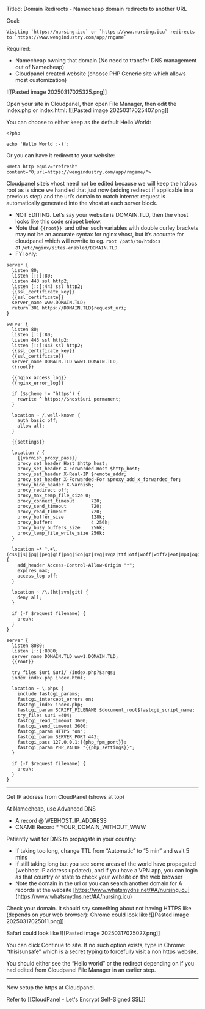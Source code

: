 Titled: Domain Redirects - Namecheap domain redirects to another URL

Goal:
```
Visiting `https://nursing.icu` or `https://www.nursing.icu` redirects to `https://www.wengindustry.com/app/rngame`
```

Required: 
- Namecheap owning that domain (No need to transfer DNS management out of Namecheap)
- Cloudpanel created website (choose PHP Generic site which allows most customization)

![[Pasted image 20250317025325.png]]

Open your site in Cloudpanel, then open File Manager, then edit the index.php or index.html:
![[Pasted image 20250317025407.png]]

You can choose to either keep as the default Hello World:
```
<?php  
  
echo 'Hello World :-)';
```

Or you can have it redirect to your website:
```
<meta http-equiv="refresh" content="0;url=https://wengindustry.com/app/rngame/">
```

Cloudpanel site’s vhost need not be edited because we will keep the htdocs root as is since we handled that just now (adding redirect if applicable in a previous step) and the url’s domain to match internet request is automatically generated into the vhost at each server block.
- NOT EDITING. Let’s say your website is DOMAIN.TLD, then the vhost looks like this code snippet below.
- Note that `{{root}}`  and other such variables with double curley brackets may not be an accurate syntax for nginx vhost, but it’s accurate for cloudpanel which will rewrite to eg. `root /path/to/htdocs`  at `/etc/nginx/sites-enabled/DOMAIN.TLD` 
- FYI only:
```
server {  
  listen 80;  
  listen [::]:80;  
  listen 443 ssl http2;  
  listen [::]:443 ssl http2;  
  {{ssl_certificate_key}}  
  {{ssl_certificate}}  
  server_name www.DOMAIN.TLD;  
  return 301 https://DOMAIN.TLD$request_uri;  
}  
  
server {  
  listen 80;  
  listen [::]:80;  
  listen 443 ssl http2;  
  listen [::]:443 ssl http2;  
  {{ssl_certificate_key}}  
  {{ssl_certificate}}  
  server_name DOMAIN.TLD www1.DOMAIN.TLD;  
  {{root}}  
  
  {{nginx_access_log}}  
  {{nginx_error_log}}  
  
  if ($scheme != "https") {  
    rewrite ^ https://$host$uri permanent;  
  }  
  
  location ~ /.well-known {  
    auth_basic off;  
    allow all;  
  }  
  
  {{settings}}  
  
  location / {  
    {{varnish_proxy_pass}}  
    proxy_set_header Host $http_host;  
    proxy_set_header X-Forwarded-Host $http_host;  
    proxy_set_header X-Real-IP $remote_addr;  
    proxy_set_header X-Forwarded-For $proxy_add_x_forwarded_for;  
    proxy_hide_header X-Varnish;  
    proxy_redirect off;  
    proxy_max_temp_file_size 0;  
    proxy_connect_timeout      720;  
    proxy_send_timeout         720;  
    proxy_read_timeout         720;  
    proxy_buffer_size          128k;  
    proxy_buffers              4 256k;  
    proxy_busy_buffers_size    256k;  
    proxy_temp_file_write_size 256k;  
  }  
  
  location ~* ^.+\.(css|js|jpg|jpeg|gif|png|ico|gz|svg|svgz|ttf|otf|woff|woff2|eot|mp4|ogg|ogv|webm|webp|zip|swf|map|mjs)$ {  
    add_header Access-Control-Allow-Origin "*";  
    expires max;  
    access_log off;  
  }  
  
  location ~ /\.(ht|svn|git) {  
    deny all;  
  }  
  
  if (-f $request_filename) {  
    break;  
  }  
}  
  
server {  
  listen 8080;  
  listen [::]:8080;  
  server_name DOMAIN.TLD www1.DOMAIN.TLD;  
  {{root}}  
  
  try_files $uri $uri/ /index.php?$args;  
  index index.php index.html;  
  
  location ~ \.php$ {  
    include fastcgi_params;  
    fastcgi_intercept_errors on;  
    fastcgi_index index.php;  
    fastcgi_param SCRIPT_FILENAME $document_root$fastcgi_script_name;  
    try_files $uri =404;  
    fastcgi_read_timeout 3600;  
    fastcgi_send_timeout 3600;  
    fastcgi_param HTTPS "on";  
    fastcgi_param SERVER_PORT 443;  
    fastcgi_pass 127.0.0.1:{{php_fpm_port}};  
    fastcgi_param PHP_VALUE "{{php_settings}}";  
  }  
  
  if (-f $request_filename) {  
    break;  
  }  
}
```

---

Get IP address from CloudPanel (shows at top)

At Namecheap, use Advanced DNS
- A record @ WEBHOST_IP_ADDRESS
- CNAME Record * YOUR_DOMAIN_WITHOUT_WWW

Patiently wait for DNS to propagate in your country:
- If taking too long, change TTL from “Automatic” to “5 min” and wait 5 mins
- If still taking long but you see some areas of the world have propagated (webhost IP address updated), and if you have a VPN app, you can login as that country or state to check your website on the web browser
- Note the domain in the url or you can search another domain for A records at the website
[https://www.whatsmydns.net/#A/nursing.icu](https://www.whatsmydns.net/#A/nursing.icu)  

Check your domain. It should say something about not having HTTPS like (depends on your web browser):
Chrome could look like
![[Pasted image 20250317025011.png]]

Safari could look like
![[Pasted image 20250317025027.png]]

You can click Continue to site. If no such option exists, type in Chrome: “thisisunsafe” which is a secret typing to forcefully visit a non https website.

You should either see the “Hello world” or the redirect depending on if you had edited from Cloudpanel File Manager in an earlier step.

---

Now setup the https at Cloudpanel.

Refer to [[CloudPanel - Let's Encrypt Self-Signed SSL]]